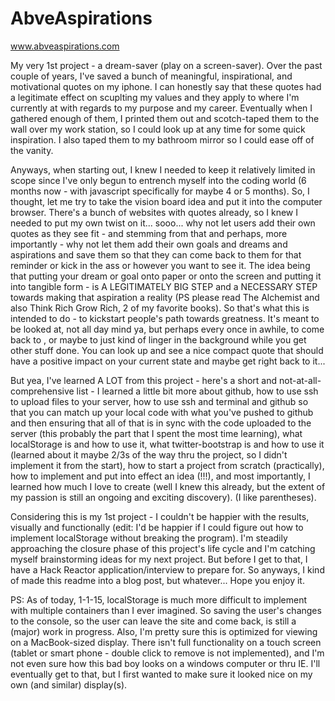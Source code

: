 AbveAspirations
===============

www.abveaspirations.com

My very 1st project - a dream-saver (play on a screen-saver). Over the past couple of years, I've saved a bunch of meaningful, inspirational, and motivational quotes on my iphone. I can honestly say that these quotes had a legitimate effect on scuplting my values and they apply to where I'm currently at with regards to my purpose and my career. Eventually when I gathered enough of them, I printed them out and scotch-taped them to the wall over my work station, so I could look up at any time for some quick inspiration. I also taped them to my bathroom mirror so I could ease off of the vanity. 

Anyways, when starting out, I knew I needed to keep it relatively limited in scope since I've only begun to entrench myself into the coding world (6 months now - with javascript specifically for maybe 4 or 5 months). So, I thought, let me try to take the vision board idea and put it into the computer browser. There's a bunch of websites with quotes already, so I knew I needed to put my own twist on it... sooo... why not let users add their own quotes as they see fit - and stemming from that and perhaps, more importantly - why not let them add their own goals and dreams and aspirations and save them so that they can come back to them for that reminder or kick in the ass or however you want to see it. The idea being that putting your dream or goal onto paper or onto the screen and putting it into tangible form  - is A LEGITIMATELY BIG STEP and a NECESSARY STEP towards making that aspiration a reality (PS please read The Alchemist and also Think Rich Grow Rich, 2 of my favorite books). So that's what this is intended to do - to kickstart people's path towards greatness. It's meant to be looked at, not all day mind ya, but perhaps every once in awhile, to come back to , or maybe to just kind of linger in the background while you get other stuff done. You can look up and see a nice compact quote that should have a positive impact on your current state and maybe get right back to it...

But yea, I've learned A LOT from this project - here's a short and not-at-all-comprehensive list - I learned a little bit more about github, how to use ssh to upload files to your server, how to use ssh and terminal and github so that you can match up your local code with what you've pushed to github and then ensuring that all of that is in sync with the code uploaded to the server (this probably the part that I spent the most time learning), what localStorage is and how to use it, what twitter-bootstrap is and how to use it (learned about it maybe 2/3s of the way thru the project, so I didn't implement it from the start), how to start a project from scratch (practically), how to implement and put into effect an idea (!!!), and most importantly, I learned how much I love to create (well I knew this already, but the extent of my passion is still an ongoing and exciting discovery). (I like parentheses).

Considering this is my 1st project - I couldn't be happier with the results, visually and functionally (edit: I'd be happier if I could figure out how to implement localStorage without breaking the program). I'm steadily approaching the closure phase of this project's life cycle and I'm catching myself brainstorming ideas for my next project. But before I get to that, I have a Hack Reactor application/interview to prepare for. So anyways, I kind of made this readme into a blog post, but whatever... Hope you enjoy it.


PS: As of today, 1-1-15, localStorage is much more difficult to implement with multiple containers than I ever imagined. So saving the user's changes to the console, so the user can leave the site and come back, is still a (major) work in progress. Also, I'm pretty sure this is optimized for viewing on a MacBook-sized display. There isn't full functionality on a touch screen (tablet or smart phone - double click to remove is not implemented), and I'm not even sure how this bad boy looks on a windows computer or thru IE. I'll eventually get to that, but I first wanted to make sure it looked nice on my own (and similar) display(s).
